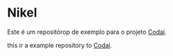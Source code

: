 # Nikel

Este é um repositórop de exemplo para o projeto [Codaí](https://plataforma.growdev.com.br/curso/codai-formacao).

this ir a example repository to [Codaí](https://plataforma.growdev.com.br/curso/codai-formacao).
